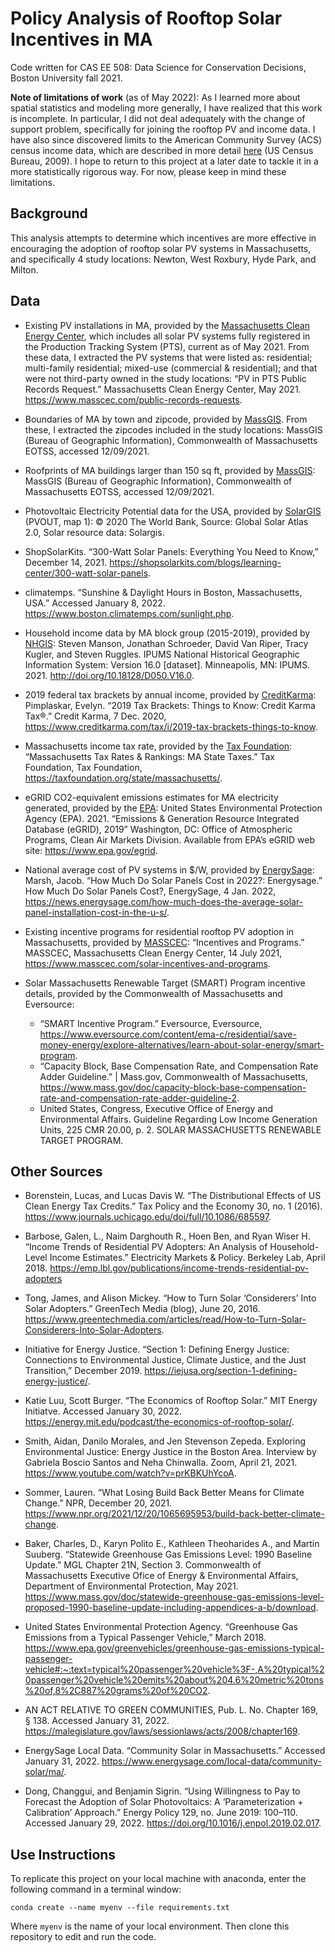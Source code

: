 # Policy Analysis of Rooftop Solar Incentives in MA  

Code written for CAS EE 508: Data Science for Conservation Decisions, Boston University fall 2021.

**Note of limitations of work** (as of May 2022): As I learned more about spatial statistics and modeling more generally, I have realized that this work is incomplete. In particular, I did not deal adequately with the change of support problem, specifically for joining the rooftop PV and income data. I have also since discovered limits to the American Community Survey (ACS) census income data, which are described in more detail [here](https://www.census.gov/content/dam/Census/library/publications/2009/acs/ACSResearch.pdf) (US Census Bureau, 2009). I hope to return to this project at a later date to tackle it in a more statistically rigorous way. For now, please keep in mind these limitations.

## Background

This analysis attempts to determine which incentives are more effective in encouraging the adoption of rooftop solar PV systems in Massachusetts, and specifically 4 study locations: Newton, West Roxbury, Hyde Park, and Milton. 

## Data  

- Existing PV installations in MA, provided by the [Massachusetts Clean Energy Center](https://www.masscec.com/public-records-requests), which includes all solar PV systems fully registered in the Production Tracking System (PTS), current as of May 2021. From these data, I extracted the PV systems that were listed as: residential; multi-family residential; mixed-use (commercial & residential); and that were not third-party owned in the study locations: “PV in PTS Public Records Request.” Massachusetts Clean Energy Center, May 2021. https://www.masscec.com/public-records-requests.

- Boundaries of MA by town and zipcode, provided by [MassGIS](https://www.mass.gov/info-details/massgis-data-zip-codes-5-digit-from-here-navteq). From these, I extracted the zipcodes included in the study locations: MassGIS (Bureau of Geographic Information), Commonwealth of Massachusetts EOTSS, accessed 12/09/2021.

- Roofprints of MA buildings larger than 150 sq ft, provided by [MassGIS](https://www.mass.gov/info-details/massgis-data-building-structures-2-d): MassGIS (Bureau of Geographic Information), Commonwealth of Massachusetts EOTSS, accessed 12/09/2021.  

- Photovoltaic Electricity Potential data for the USA, provided by [SolarGIS](https://solargis.com/maps-and-gis-data/download/usa) (PVOUT, map 1): © 2020 The World Bank, Source: Global Solar Atlas 2.0, Solar resource data: Solargis.

- ShopSolarKits. “300-Watt Solar Panels: Everything You Need to Know,” December 14, 2021. https://shopsolarkits.com/blogs/learning-center/300-watt-solar-panels.

- climatemps. “Sunshine & Daylight Hours in Boston, Massachusetts, USA.” Accessed January 8, 2022. https://www.boston.climatemps.com/sunlight.php.

- Household income data by MA block group (2015-2019), provided by [NHGIS](https://data2.nhgis.org/): Steven Manson, Jonathan Schroeder, David Van Riper, Tracy Kugler, and Steven Ruggles. IPUMS National Historical Geographic Information System: Version 16.0 [dataset]. Minneapolis, MN: IPUMS. 2021. http://doi.org/10.18128/D050.V16.0.

- 2019 federal tax brackets by annual income, provided by [CreditKarma](https://www.creditkarma.com/tax/i/2019-tax-brackets-things-to-know): Pimplaskar, Evelyn. “2019 Tax Brackets: Things to Know: Credit Karma Tax®.” Credit Karma, 7 Dec. 2020, https://www.creditkarma.com/tax/i/2019-tax-brackets-things-to-know. 

- Massachusetts income tax rate, provided by the [Tax Foundation](https://taxfoundation.org/state/massachusetts/): “Massachusetts Tax Rates & Rankings: MA State Taxes.” Tax Foundation, Tax Foundation, https://taxfoundation.org/state/massachusetts/.

- eGRID CO2-equivalent emissions estimates for MA electricity generated, provided by the [EPA](https://www.epa.gov/sites/default/files/2015-10/documents/egrid2012_summarytables_0.pdf): United States Environmental Protection Agency (EPA). 2021. “Emissions & Generation Resource Integrated Database (eGRID), 2019” Washington, DC: Office of Atmospheric Programs, Clean Air Markets Division. Available from EPA’s eGRID web site: https://www.epa.gov/egrid.

- National average cost of PV systems in $/W, provided by [EnergySage](https://news.energysage.com/how-much-does-the-average-solar-panel-installation-cost-in-the-u-s/): Marsh, Jacob. “How Much Do Solar Panels Cost in 2022?: Energysage.” How Much Do Solar Panels Cost?, EnergySage, 4 Jan. 2022, https://news.energysage.com/how-much-does-the-average-solar-panel-installation-cost-in-the-u-s/. 

- Existing incentive programs for residential rooftop PV adoption in Massachusetts, provided by [MASSCEC](https://www.masscec.com/solar-incentives-and-programs): “Incentives and Programs.” MASSCEC, Massachusetts Clean Energy Center, 14 July 2021, https://www.masscec.com/solar-incentives-and-programs.

- Solar Massachusetts Renewable Target (SMART) Program incentive details, provided by the Commonwealth of Massachusetts and Eversource:
  - “SMART Incentive Program.” Eversource, Eversource, https://www.eversource.com/content/ema-c/residential/save-money-energy/explore-alternatives/learn-about-solar-energy/smart-program.
  - “Capacity Block, Base Compensation Rate, and Compensation Rate Adder Guideline.” | Mass.gov, Commonwealth of Massachusetts, https://www.mass.gov/doc/capacity-block-base-compensation-rate-and-compensation-rate-adder-guideline-2.
  - United States, Congress, Executive Office of Energy and Environmental Affairs. Guideline Regarding Low Income Generation Units, 225 CMR 20.00, p. 2. SOLAR MASSACHUSETTS RENEWABLE TARGET PROGRAM.

## Other Sources

-  Borenstein, Lucas, and Lucas Davis W. “The Distributional Effects of US Clean Energy Tax Credits.” Tax Policy and the Economy 30, no. 1 (2016). https://www.journals.uchicago.edu/doi/full/10.1086/685597.

- Barbose, Galen, L., Naim Darghouth R., Hoen Ben, and Ryan Wiser H. “Income Trends of Residential PV Adopters: An Analysis of Household-Level Income Estimates.” Electricity Markets & Policy. Berkeley Lab, April 2018. https://emp.lbl.gov/publications/income-trends-residential-pv-adopters

- Tong, James, and Alison Mickey. “How to Turn Solar ‘Considerers’ Into Solar Adopters.” GreenTech Media (blog), June 20, 2016. https://www.greentechmedia.com/articles/read/How-to-Turn-Solar-Considerers-Into-Solar-Adopters.

- Initiative for Energy Justice. “Section 1: Defining Energy Justice: Connections to Environmental Justice, Climate Justice, and the Just Transition,” December 2019. https://iejusa.org/section-1-defining-energy-justice/.

- Katie Luu, Scott Burger. “The Economics of Rooftop Solar.” MIT Energy Initiatve. Accessed January 30, 2022. https://energy.mit.edu/podcast/the-economics-of-rooftop-solar/.

- Smith, Aidan, Danilo Morales, and Jen Stevenson Zepeda. Exploring Environmental Justice: Energy Justice in the Boston Area. Interview by Gabriela Boscio Santos and Neha Chinwalla. Zoom, April 21, 2021. https://www.youtube.com/watch?v=prKBKUhYcoA.

- Sommer, Lauren. “What Losing Build Back Better Means for Climate Change.” NPR, December 20, 2021. https://www.npr.org/2021/12/20/1065695953/build-back-better-climate-change.

- Baker, Charles, D., Karyn Polito E., Kathleen Theoharides A., and Martin Suuberg. “Statewide Greenhouse Gas Emissions Level: 1990 Baseline Update.” MGL Chapter 21N, Section 3. Commonwealth of Massachusetts Executive Ofice of Energy & Environmental Affairs, Department of Environmental Protection, May 2021. https://www.mass.gov/doc/statewide-greenhouse-gas-emissions-level-proposed-1990-baseline-update-including-appendices-a-b/download.

- United States Environmental Protection Agency. “Greenhouse Gas Emissions from a Typical Passenger Vehicle,” March 2018. https://www.epa.gov/greenvehicles/greenhouse-gas-emissions-typical-passenger-vehicle#:~:text=typical%20passenger%20vehicle%3F-,A%20typical%20passenger%20vehicle%20emits%20about%204.6%20metric%20tons%20of,8%2C887%20grams%20of%20CO2.

- AN ACT RELATIVE TO GREEN COMMUNITIES, Pub. L. No. Chapter 169, § 138. Accessed January 31, 2022. https://malegislature.gov/laws/sessionlaws/acts/2008/chapter169.

- EnergySage Local Data. “Community Solar in Massachusetts.” Accessed January 31, 2022. https://www.energysage.com/local-data/community-solar/ma/.

- Dong, Changgui, and Benjamin Sigrin. “Using Willingness to Pay to Forecast the Adoption of Solar Photovoltaics: A ‘Parameterization + Calibration’ Approach.” Energy Policy 129, no. June 2019: 100–110. Accessed January 29, 2022. https://doi.org/10.1016/j.enpol.2019.02.017. 


## Use Instructions  

To replicate this project on your local machine with anaconda, enter the following command in a terminal window:  

`conda create --name myenv --file requirements.txt`  

Where `myenv` is the name of your local environment. Then clone this repository to edit and run the code. 
